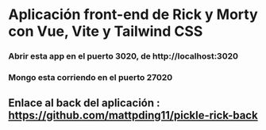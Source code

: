 # Aplicación front-end de Rick y Morty con Vue, Vite y Tailwind CSS

### Abrir esta app en el puerto 3020, de http://localhost:3020

### Mongo esta corriendo en el puerto 27020 

## Enlace al back del aplicación : https://github.com/mattpding11/pickle-rick-back
